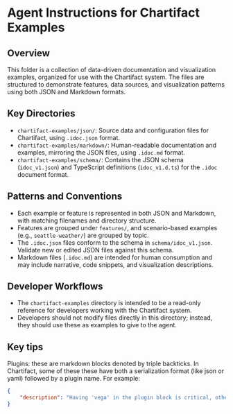 # Agent Instructions for Chartifact Examples

## Overview

This folder is a collection of data-driven documentation and visualization examples, organized for use with the Chartifact system. The files are structured to demonstrate features, data sources, and visualization patterns using both JSON and Markdown formats.

## Key Directories

- `chartifact-examples/json/`: Source data and configuration files for Chartifact, using `.idoc.json` format.
- `chartifact-examples/markdown/`: Human-readable documentation and examples, mirroring the JSON files, using `.idoc.md` format.
- `chartifact-examples/schema/`: Contains the JSON schema (`idoc_v1.json`) and TypeScript definitions (`idoc_v1.d.ts`) for the `.idoc` document format.

## Patterns and Conventions

- Each example or feature is represented in both JSON and Markdown, with matching filenames and directory structure.
- Features are grouped under `features/`, and scenario-based examples (e.g., `seattle-weather/`) are grouped by topic.
- The `.idoc.json` files conform to the schema in `schema/idoc_v1.json`. Validate new or edited JSON files against this schema.
- Markdown files (`.idoc.md`) are intended for human consumption and may include narrative, code snippets, and visualization descriptions.

## Developer Workflows

- The `chartifact-examples` directory is intended to be a read-only reference for developers working with the Chartifact system.
- Developers should not modify files directly in this directory; instead, they should use these as examples to give to the agent.

## Key tips

Plugins: these are markdown blocks denoted by triple backticks. In Chartifact, some of these these have both a serialization format (like json or yaml) followed by a plugin name. For example: 

```json vega
{
    "description": "Having 'vega' in the plugin block is critical, otherwise it is simply json which will not be interactive."
}
```
